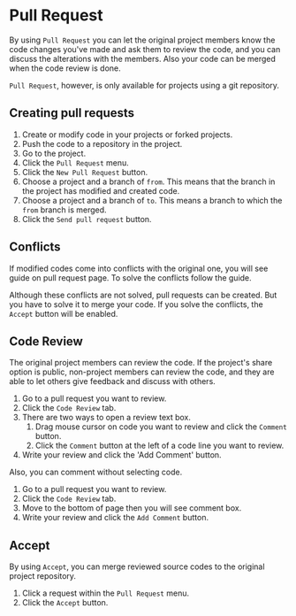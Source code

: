 # Pull Request

By using `Pull Request` you can let the original project members know the code changes you've made and ask them to review the code, and you can discuss the alterations with the members. Also your code can be merged when the code review is done.

`Pull Request`, however, is only available for projects using a git repository.


Creating pull requests
----------------------

1. Create or modify code in your projects or forked projects.
1. Push the code to a repository in the project.
1. Go to the project.
1. Click the `Pull Request` menu.
1. Click the `New Pull Request` button.
1. Choose a project and a branch of `from`. This means that the branch in the project has modified and created code.
1. Choose a project and a branch of `to`. This means a branch to which the `from` branch is merged.
1. Click the `Send pull request` button.


Conflicts
---------

If modified codes come into conflicts with the original one, you will see guide on pull request page. To solve the conflicts follow the guide.

Although these conflicts are not solved, pull requests can be created. But you have to solve it to merge your code. If you solve the conflicts, the `Accept` button will be enabled.


Code Review
-----------

The original project members can review the code. If the project's share option is public, non-project members can review the code, and they are able to let others give feedback and discuss with others.

1. Go to a pull request you want to review.
1. Click the `Code Review` tab.
1. There are two ways to open a review text box.
    1. Drag mouse cursor on code you want to review and click the `Comment` button.
    1. Click the `Comment` button at the left of a code line you want to review.
1. Write your review and click the 'Add Comment' button.

Also, you can comment without selecting code.

1. Go to a pull request you want to review.
1. Click the `Code Review` tab.
1. Move to the bottom of page then you will see comment box.
1. Write your review and click the `Add Comment` button.


Accept
------

By using `Accept`, you can merge reviewed source codes to the original project repository.

1. Click a request within the `Pull Request` menu.
1. Click the `Accept` button.
